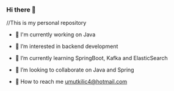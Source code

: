
### Hi there 👋

//This is my personal repository

- 🧰 I'm currently working on Java

- 👀 I’m interested in backend development

- 🌱 I’m currently learning SpringBoot, Kafka and ElasticSearch

- 🎯 I’m looking to collaborate on Java and Spring

- 📩 How to reach me umutkilic4@hotmail.com
